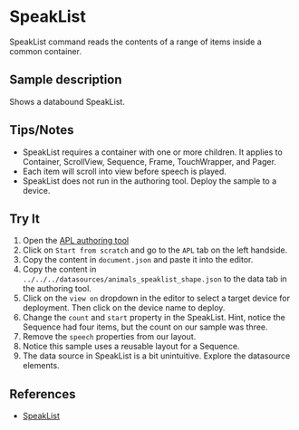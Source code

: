 # SpeakList

SpeakList command reads the contents of a range of items inside a common container.

## Sample description

Shows a databound SpeakList.

## Tips/Notes

- SpeakList requires a container with one or more children. It applies to Container, ScrollView, Sequence, Frame, TouchWrapper, and Pager.
- Each item will scroll into view before speech is played.
- SpeakList does not run in the authoring tool. Deploy the sample to a device.

## Try It

1. Open the [APL authoring tool](https://developer.amazon.com/alexa/console/ask/displays)
1. Click on `Start from scratch` and go to the `APL` tab on the left handside.
1. Copy the content in `document.json` and paste it into the editor.
1. Copy the content in `../../../datasources/animals_speaklist_shape.json` to the data tab in the authoring tool.
1. Click on the `view on` dropdown in the editor to select a target device for deployment. Then click on the device name to deploy.
1. Change the `count` and `start` property in the SpeakList. Hint, notice the Sequence had four items, but the count on our sample was three.
1. Remove the `speech` properties from our layout.
1. Notice this sample uses a reusable layout for a Sequence.
1. The data source in SpeakList is a bit unintuitive. Explore the datasource elements.

## References

- [SpeakList](https://developer.amazon.com/en-US/docs/alexa/alexa-presentation-language/)
